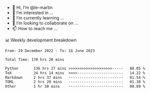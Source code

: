 - 👋 Hi, I’m @le-martin
- 👀 I’m interested in ...
- 🌱 I’m currently learning ...
- 💞️ I’m looking to collaborate on ...
- 📫 How to reach me ...

<!---
Tutorial for using WakaTime stats in GitHub profile: https://github.com/athul/waka-readme
-->

📊 Weekly development breakdown
<!--START_SECTION:waka-->

```txt
From: 29 December 2022 - To: 16 June 2023

Total Time: 170 hrs 28 mins

Python       136 hrs 27 mins >>>>>>>>>>>>>>>>>>>>-----   80.05 %
TeX          24 hrs 14 mins  >>>>---------------------   14.22 %
Markdown     2 hrs 37 mins   -------------------------   01.54 %
TOML         2 hrs 20 mins   -------------------------   01.38 %
Other        1 hr 30 mins    -------------------------   00.89 %
```

<!--END_SECTION:waka-->

<!---
le-martin/le-martin is a ✨ special ✨ repository because its `README.md` (this file) appears on your GitHub profile.
You can click the Preview link to take a look at your changes.
--->
